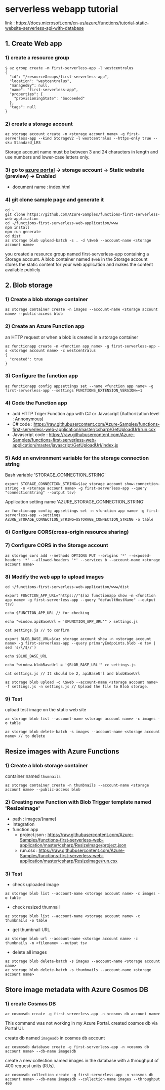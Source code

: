 
# serverless webapp tutorial 
link : https://docs.microsoft.com/en-us/azure/functions/tutorial-static-website-serverless-api-with-database 

## 1. Create Web app 
### 1) create a resource group
```
$ az group create -n first-serverless-app -l westcentralus
{
  "id": "/resourceGroups/first-serverless-app",
  "location": "westcentralus",
  "managedBy": null,
  "name": "first-serverless-app",
  "properties": {
    "provisioningState": "Succeeded"
  },
  "tags": null
}
```

### 2) create a storage account 
```
az storage account create -n <storage account name> -g first-serverless-app --kind StorageV2 -l westcentralus --https-only true --sku Standard_LRS
```
Storage account name must be between 3 and 24 characters in length and use numbers and lower-case letters only.

### 3) go to [azure portal](https://portal.azure.com) -> storage account -> Static website (preview) -> Enabled 
- document name : index.html 

### 4) git clone sample page and generate it 
```
cd ~
git clone https://github.com/Azure-Samples/functions-first-serverless-web-application
cd ~/functions-first-serverless-web-application/www
npm install
npm run generate
cd dist
az storage blob upload-batch -s . -d \$web --account-name <storage account name>
```

you created a resource group named first-serverless-app containing a Storage account. A blob container named `$web` in the Storage account stores the static content for your web application and makes the content available publicly

## 2. Blob storage
### 1) Create a blob storage container
```
az storage container create -n images --account-name <storage account name> --public-access blob
```

### 2) Create an Azure Function app
an HTTP request or when a blob is created in a storage container
```
az functionapp create -n <function app name> -g first-serverless-app -s <storage account name> -c westcentralus
{
  "created": true
}
```

### 3) Configure the function app
```
az functionapp config appsettings set --name <function app name> -g first-serverless-app --settings FUNCTIONS_EXTENSION_VERSION=~1
```

### 4) Code the Function app 
- add HTTP Triger Function app with C# or Javascript (Authorization level	: Annonymous) 
- C# code : https://raw.githubusercontent.com/Azure-Samples/functions-first-serverless-web-application/master/csharp/GetUploadUrl/run.csx 
- Javascript code : https://raw.githubusercontent.com/Azure-Samples/functions-first-serverless-web-application/master/javascript/GetUploadUrl/index.js 

### 5) Add an environment variable for the storage connection string
Bash variable 'STORAGE_CONNECTION_STRING' 
```
export STORAGE_CONNECTION_STRING=$(az storage account show-connection-string -n <storage account name> -g first-serverless-app --query "connectionString" --output tsv)
```
Application setting name 'AZURE_STORAGE_CONNECTION_STRING'
```
az functionapp config appsettings set -n <function app name> -g first-serverless-app --settings AZURE_STORAGE_CONNECTION_STRING=$STORAGE_CONNECTION_STRING -o table
```
### 6) Configure CORS(cross-origin resource sharing)

### 7) Configure CORS in the Storage account
```
az storage cors add --methods OPTIONS PUT --origins '*' --exposed-headers '*' --allowed-headers '*' --services b --account-name <storage account name>
```

### 8) Modify the web app to upload images
```
cd ~/functions-first-serverless-web-application/www/dist

export FUNCTION_APP_URL="https://"$(az functionapp show -n <function app name> -g first-serverless-app --query "defaultHostName" --output tsv)

echo $FUNCTION_APP_URL // for checking 

echo "window.apiBaseUrl = '$FUNCTION_APP_URL'" > settings.js

cat settings.js // to confirm 

export BLOB_BASE_URL=$(az storage account show -n <storage account name> -g first-serverless-app --query primaryEndpoints.blob -o tsv | sed 's/\/$//')

echo $BLOB_BASE_URL

echo "window.blobBaseUrl = '$BLOB_BASE_URL'" >> settings.js

cat settings.js // It should be 2, apiBaseUrl and blobBaseUrl

az storage blob upload -c \$web --account-name <storage account name> -f settings.js -n settings.js // Upload the file to Blob storage.
```

### 9) Test
upload test image on the static web site 
```
az storage blob list --account-name <storage account name> -c images -o table

az storage blob delete-batch -s images --account-name <storage account name> // to delete 
```

## Resize images with Azure Functions
### 1) Create a blob storage container
container named `thumnails`
```
az storage container create -n thumbnails --account-name <storage account name> --public-access blob
```

### 2) Creating new Function with Blob Trigger template named 'ResizeImage'
- path : images/{name} 
- Integration 
- function app 
  - project.json : https://raw.githubusercontent.com/Azure-Samples/functions-first-serverless-web-application/master/csharp/ResizeImage/project.json 
  - run.csx : https://raw.githubusercontent.com/Azure-Samples/functions-first-serverless-web-application/master/csharp/ResizeImage/run.csx
  
### 3) Test
- check uploaded image 
```
az storage blob list --account-name <storage account name> -c images -o table
```
- check resized thumnail
```
az storage blob list --account-name <storage account name> -c thumbnails -o table
```
- get thumbnail URL 
```
az storage blob url --account-name <storage account name> -c thumbnails -n <filename> --output tsv
```
- delete all images 
```
az storage blob delete-batch -s images --account-name <storage account name>
az storage blob delete-batch -s thumbnails --account-name <storage account name>
```

## Store image metadata with Azure Cosmos DB
### 1) create Cosmos DB 
```
az cosmosdb create -g first-serverless-app -n <cosmos db account name>
```
This command was not working in my Azure Portal. created cosmos db via Portal UI.  

create db named `imagesdb` in cosmos db account
```
az cosmosdb database create -g first-serverless-app -n <cosmos db account name> --db-name imagesdb
```

create a new collection named images in the database with a throughput of 400 request units (RUs).
```
az cosmosdb collection create -g first-serverless-app -n <cosmos db account name> --db-name imagesdb --collection-name images --throughput 400
```





